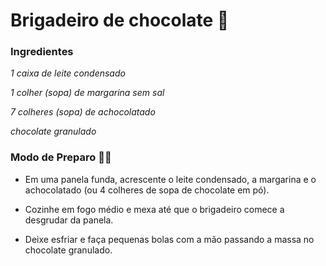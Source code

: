 # Brigadeiro de chocolate :chocolate_bar:

### Ingredientes 

_1 caixa de leite condensado_

_1 colher (sopa) de margarina sem sal_

_7 colheres (sopa) de achocolatado_

_chocolate granulado_

### Modo de Preparo :man_cook:

- Em uma panela funda, acrescente o leite condensado, a margarina e o achocolatado (ou 4 colheres de sopa de chocolate em pó).

- Cozinhe em fogo médio e mexa até que o brigadeiro comece a desgrudar da panela.

- Deixe esfriar e faça pequenas bolas com a mão passando a massa no chocolate granulado.

